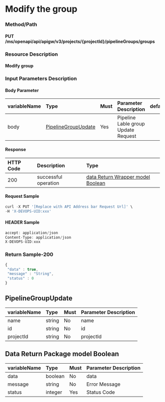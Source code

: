  # Modify the group 

 ### Method/Path 

 #### PUT  /ms/openapi/api/apigw/v3/projects/{projectId}/pipelineGroups/groups 

 ### Resource Description 

 #### Modify group 

 ### Input Parameters Description 

 #### Body Parameter 

 | variableName| Type| Must| Parameter Description| defaultValue| 
 | :--- | :--- | :--- | :--- | :--- | 
 | body | [PipelineGroupUpdate](change-group.md) |Yes| Pipeline Lable group Update Request|| 

 #### Response 

 | HTTP Code| Description| Type| 
 | :--- | :--- | :--- | 
 | 200 | successful operation |[data Return Wrapper model Boolean](change-group.md)| 

 #### Request Sample 

 ```javascript 
 curl -X PUT '[Replace with API Address bar Request Url]' \ 
 -H 'X-DEVOPS-UID:xxx' 
 ``` 

 #### HEADER Sample 

 ```javascript 
 accept: application/json 
 Content-Type: application/json 
 X-DEVOPS-UID:xxx 
 ``` 

 ### Return Sample-200 

 ```javascript 
 { 
  "data" : true, 
  "message" : "String", 
  "status" : 0 
 } 
 ``` 

 ## PipelineGroupUpdate 

 | variableName| Type| Must| Parameter Description| 
 | :--- | :--- | :--- | :--- | 
 | name | string |No|  name | 
 | id | string |No|  id | 
 | projectId | string |No|  projectId | 

 ## Data Return Package model Boolean 

 | variableName| Type| Must| Parameter Description| 
 | :--- | :--- | :--- | :--- | 
 | data | boolean |No| data| 
 | message | string |No| Error Message| 
 | status | integer |Yes| Status Code| 